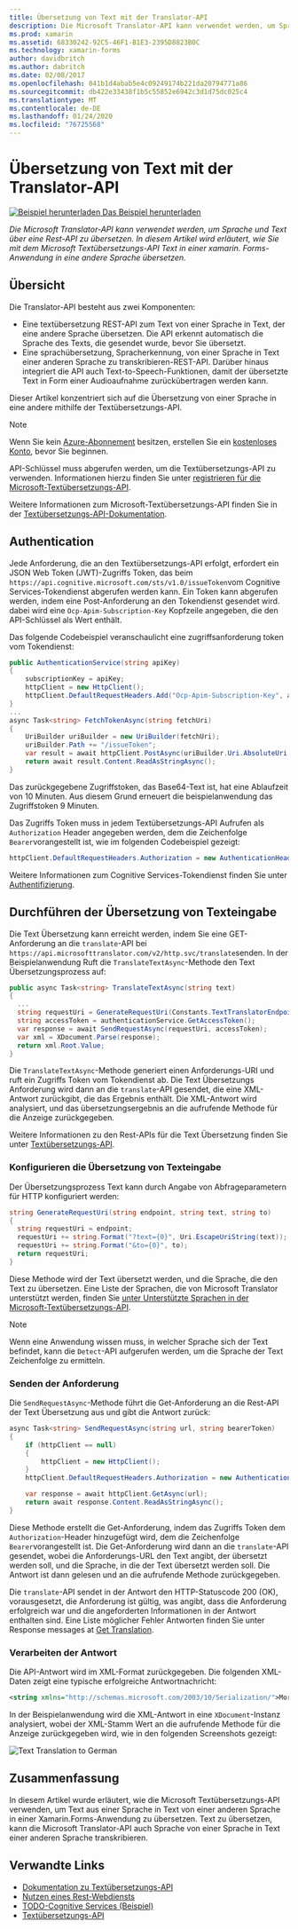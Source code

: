 ```yaml
---
title: Übersetzung von Text mit der Translator-API
description: Die Microsoft Translator-API kann verwendet werden, um Sprache und Text über eine REST-API zu übersetzen. In diesem Artikel wird erläutert, wie Sie die Microsoft Textübersetzungs-API verwenden, um Text aus einer Sprache in eine andere in einer Xamarin.Forms-Anwendung zu übersetzen.
ms.prod: xamarin
ms.assetid: 68330242-92C5-46F1-B1E3-2395D8823B0C
ms.technology: xamarin-forms
author: davidbritch
ms.author: dabritch
ms.date: 02/08/2017
ms.openlocfilehash: 841b1d4abab5e4c09249174b221da20794771a86
ms.sourcegitcommit: db422e33438f1b5c55852e6942c3d1d75dc025c4
ms.translationtype: MT
ms.contentlocale: de-DE
ms.lasthandoff: 01/24/2020
ms.locfileid: "76725568"
---
```

# <a name="text-translation-using-the-translator-api"></a>Übersetzung von Text mit der Translator-API

[![Beispiel herunterladen](~/media/shared/download.png) Das Beispiel herunterladen](https://docs.microsoft.com/samples/xamarin/xamarin-forms-samples/webservices-todocognitiveservices)

_Die Microsoft Translator-API kann verwendet werden, um Sprache und Text über eine Rest-API zu übersetzen. In diesem Artikel wird erläutert, wie Sie mit dem Microsoft Textübersetzungs-API Text in einer xamarin. Forms-Anwendung in eine andere Sprache übersetzen._

## <a name="overview"></a>Übersicht

Die Translator-API besteht aus zwei Komponenten:

- Eine textübersetzung REST-API zum Text von einer Sprache in Text, der eine andere Sprache übersetzen. Die API erkennt automatisch die Sprache des Texts, die gesendet wurde, bevor Sie übersetzt.
- Eine sprachübersetzung, Spracherkennung, von einer Sprache in Text einer anderen Sprache zu transkribieren-REST-API. Darüber hinaus integriert die API auch Text-to-Speech-Funktionen, damit der übersetzte Text in Form einer Audioaufnahme zurückübertragen werden kann.

Dieser Artikel konzentriert sich auf die Übersetzung von einer Sprache in eine andere mithilfe der Textübersetzungs-API.

> [!NOTE]
> Wenn Sie kein [Azure-Abonnement](/azure/guides/developer/azure-developer-guide#understanding-accounts-subscriptions-and-billing) besitzen, erstellen Sie ein [kostenloses Konto](https://aka.ms/azfree-docs-mobileapps), bevor Sie beginnen.

API-Schlüssel muss abgerufen werden, um die Textübersetzungs-API zu verwenden. Informationen hierzu finden Sie unter [registrieren für die Microsoft-Textübersetzungs-API](/azure/cognitive-services/translator/translator-text-how-to-signup/).

Weitere Informationen zum Microsoft-Textübersetzungs-API finden Sie in der [Textübersetzungs-API-Dokumentation](/azure/cognitive-services/translator/).

## <a name="authentication"></a>Authentication

Jede Anforderung, die an den Textübersetzungs-API erfolgt, erfordert ein JSON Web Token (JWT)-Zugriffs Token, das beim `https://api.cognitive.microsoft.com/sts/v1.0/issueToken`vom Cognitive Services-Tokendienst abgerufen werden kann. Ein Token kann abgerufen werden, indem eine Post-Anforderung an den Tokendienst gesendet wird. dabei wird eine `Ocp-Apim-Subscription-Key` Kopfzeile angegeben, die den API-Schlüssel als Wert enthält.

Das folgende Codebeispiel veranschaulicht eine zugriffsanforderung token vom Tokendienst:

```csharp
public AuthenticationService(string apiKey)
{
    subscriptionKey = apiKey;
    httpClient = new HttpClient();
    httpClient.DefaultRequestHeaders.Add("Ocp-Apim-Subscription-Key", apiKey);
}
...
async Task<string> FetchTokenAsync(string fetchUri)
{
    UriBuilder uriBuilder = new UriBuilder(fetchUri);
    uriBuilder.Path += "/issueToken";
    var result = await httpClient.PostAsync(uriBuilder.Uri.AbsoluteUri, null);
    return await result.Content.ReadAsStringAsync();
}
```

Das zurückgegebene Zugriffstoken, das Base64-Text ist, hat eine Ablaufzeit von 10 Minuten. Aus diesem Grund erneuert die beispielanwendung das Zugriffstoken 9 Minuten.

Das Zugriffs Token muss in jedem Textübersetzungs-API Aufrufen als `Authorization` Header angegeben werden, dem die Zeichenfolge `Bearer`vorangestellt ist, wie im folgenden Codebeispiel gezeigt:

```csharp
httpClient.DefaultRequestHeaders.Authorization = new AuthenticationHeaderValue("Bearer", bearerToken);
```

Weitere Informationen zum Cognitive Services-Tokendienst finden Sie unter [Authentifizierung](/azure/cognitive-services/translator/reference/v3-0-reference#authentication).

## <a name="performing-text-translation"></a>Durchführen der Übersetzung von Texteingabe

Die Text Übersetzung kann erreicht werden, indem Sie eine GET-Anforderung an die `translate`-API bei `https://api.microsofttranslator.com/v2/http.svc/translate`senden. In der Beispielanwendung Ruft die `TranslateTextAsync`-Methode den Text Übersetzungsprozess auf:

```csharp
public async Task<string> TranslateTextAsync(string text)
{
  ...
  string requestUri = GenerateRequestUri(Constants.TextTranslatorEndpoint, text, "en", "de");
  string accessToken = authenticationService.GetAccessToken();
  var response = await SendRequestAsync(requestUri, accessToken);
  var xml = XDocument.Parse(response);
  return xml.Root.Value;
}
```

Die `TranslateTextAsync`-Methode generiert einen Anforderungs-URI und ruft ein Zugriffs Token vom Tokendienst ab. Die Text Übersetzungs Anforderung wird dann an die `translate`-API gesendet, die eine XML-Antwort zurückgibt, die das Ergebnis enthält. Die XML-Antwort wird analysiert, und das übersetzungsergebnis an die aufrufende Methode für die Anzeige zurückgegeben.

Weitere Informationen zu den Rest-APIs für die Text Übersetzung finden Sie unter [Textübersetzungs-API](/azure/cognitive-services/translator/reference/v3-0-reference).

### <a name="configuring-text-translation"></a>Konfigurieren die Übersetzung von Texteingabe

Der Übersetzungsprozess Text kann durch Angabe von Abfrageparametern für HTTP konfiguriert werden:

```csharp
string GenerateRequestUri(string endpoint, string text, string to)
{
  string requestUri = endpoint;
  requestUri += string.Format("?text={0}", Uri.EscapeUriString(text));
  requestUri += string.Format("&to={0}", to);
  return requestUri;
}
```

Diese Methode wird der Text übersetzt werden, und die Sprache, die den Text zu übersetzen. Eine Liste der Sprachen, die von Microsoft Translator unterstützt werden, finden Sie [unter Unterstützte Sprachen in der Microsoft-Textübersetzungs-API](/azure/cognitive-services/translator/languages/).

> [!NOTE]
> Wenn eine Anwendung wissen muss, in welcher Sprache sich der Text befindet, kann die `Detect`-API aufgerufen werden, um die Sprache der Text Zeichenfolge zu ermitteln.

### <a name="sending-the-request"></a>Senden der Anforderung

Die `SendRequestAsync`-Methode führt die Get-Anforderung an die Rest-API der Text Übersetzung aus und gibt die Antwort zurück:

```csharp
async Task<string> SendRequestAsync(string url, string bearerToken)
{
    if (httpClient == null)
    {
        httpClient = new HttpClient();
    }
    httpClient.DefaultRequestHeaders.Authorization = new AuthenticationHeaderValue("Bearer", bearerToken);

    var response = await httpClient.GetAsync(url);
    return await response.Content.ReadAsStringAsync();
}
```

Diese Methode erstellt die Get-Anforderung, indem das Zugriffs Token dem `Authorization`-Header hinzugefügt wird, dem die Zeichenfolge `Bearer`vorangestellt ist. Die Get-Anforderung wird dann an die `translate`-API gesendet, wobei die Anforderungs-URL den Text angibt, der übersetzt werden soll, und die Sprache, in die der Text übersetzt werden soll. Die Antwort ist dann gelesen und an die aufrufende Methode zurückgegeben.

Die `translate`-API sendet in der Antwort den HTTP-Statuscode 200 (OK), vorausgesetzt, die Anforderung ist gültig, was angibt, dass die Anforderung erfolgreich war und die angeforderten Informationen in der Antwort enthalten sind. Eine Liste möglicher Fehler Antworten finden Sie unter Response messages at [Get Translation](/azure/cognitive-services/translator/reference/v3-0-translate).

### <a name="processing-the-response"></a>Verarbeiten der Antwort

Die API-Antwort wird im XML-Format zurückgegeben. Die folgenden XML-Daten zeigt eine typische erfolgreiche Antwortnachricht:

```xml
<string xmlns="http://schemas.microsoft.com/2003/10/Serialization/">Morgen kaufen gehen ein</string>
```

In der Beispielanwendung wird die XML-Antwort in eine `XDocument`-Instanz analysiert, wobei der XML-Stamm Wert an die aufrufende Methode für die Anzeige zurückgegeben wird, wie in den folgenden Screenshots gezeigt:

![](text-translation-images/text-translation.png "Text Translation to German")

## <a name="summary"></a>Zusammenfassung

In diesem Artikel wurde erläutert, wie die Microsoft Textübersetzungs-API verwenden, um Text aus einer Sprache in Text von einer anderen Sprache in einer Xamarin.Forms-Anwendung zu übersetzen. Text zu übersetzen, kann die Microsoft Translator-API auch Sprache von einer Sprache in Text einer anderen Sprache transkribieren.

## <a name="related-links"></a>Verwandte Links

- [Dokumentation zu Textübersetzungs-API](/azure/cognitive-services/translator/)
- [Nutzen eines Rest-Webdiensts](~/xamarin-forms/data-cloud/web-services/rest.md)
- [TODO-Cognitive Services (Beispiel)](https://docs.microsoft.com/samples/xamarin/xamarin-forms-samples/webservices-todocognitiveservices)
- [Textübersetzungs-API](/azure/cognitive-services/translator/reference/v3-0-reference)
